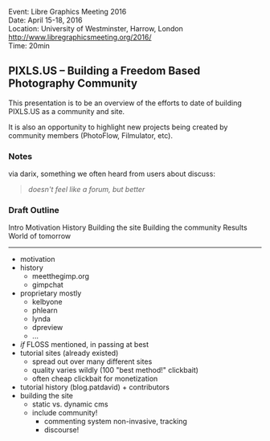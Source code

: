 Event: Libre Graphics Meeting 2016  
Date: April 15-18, 2016  
Location: University of Westminster, Harrow, London  
http://www.libregraphicsmeeting.org/2016/  
Time: 20min


## PIXLS.US – Building a Freedom Based Photography Community

This presentation is to be an overview of the efforts to date of building PIXLS.US as a community and site.

It is also an opportunity to highlight new projects being created by community members (PhotoFlow, Filmulator, etc).


### Notes

via darix, something we often heard from users about discuss:

> _doesn't feel like a forum, but better_

### Draft Outline

Intro
Motivation
History
Building the site
Building the community
Results
World of tomorrow

------

* motivation
* history
    * meetthegimp.org
    * gimpchat
* proprietary mostly
    * kelbyone 
    * phlearn 
    * lynda 
    * dpreview 
    * ...
* _if_ FLOSS mentioned, in passing at best
* tutorial sites (already existed)
    * spread out over many different sites
    * quality varies wildly (100 "best method!" clickbait)
    * often cheap clickbait for monetization
* tutorial history (blog.patdavid) + contributors
* building the site
    * static vs. dynamic cms 
    * include community!
        * commenting system non-invasive, tracking
        * discourse! 
